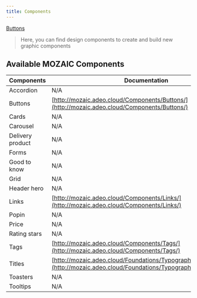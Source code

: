 ```yaml
---
title: Components
---
```


[Buttons](buttons/)

> Here, you can find design components to create and build new graphic components

## Available MOZAIC Components 

| Components | Documentation |
| ------------------- | ------------- |
| Accordion | N/A |
| Buttons | [http://mozaic.adeo.cloud/Components/Buttons/](http://mozaic.adeo.cloud/Components/Buttons/) |
| Cards | N/A |
| Carousel | N/A |
| Delivery product | N/A |
| Forms | N/A |
| Good to know | N/A |
| Grid | N/A |
| Header hero | N/A |
| Links | [http://mozaic.adeo.cloud/Components/Links/](http://mozaic.adeo.cloud/Components/Links/) |
| Popin | N/A |
| Price | N/A |
| Rating stars | N/A |
| Tags | [http://mozaic.adeo.cloud/Components/Tags/](http://mozaic.adeo.cloud/Components/Tags/) |
| Titles | [http://mozaic.adeo.cloud/Foundations/Typography/HeadingStyles/](http://mozaic.adeo.cloud/Foundations/Typography/HeadingStyles/) |
| Toasters | N/A |
| Tooltips | N/A |
